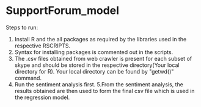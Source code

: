 # SupportForum_model

Steps to run:

1. Install R and the all packages as required by the libraries used in the respective RSCRIPTS.
2. Syntax for installing packages is commented out in the scripts.
3. The .csv files obtained from web crawler is present for each subset of skype and should be stored in the respective      directory(Your local directory for R). Your local directory can be found by "getwd()" command.
4. Run the sentiment analysis first.
5.From the sentiment analysis, the results obtained are then used to form the final csv file which is used in the regression model.


